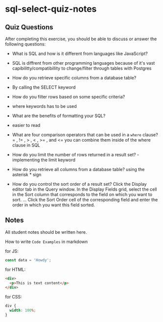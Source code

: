 # sql-select-quiz-notes

## Quiz Questions

After completing this exercise, you should be able to discuss or answer the following questions:

- What is SQL and how is it different from languages like JavaScript?
- SQL is diffrent from other programming languages because of it's vast capibilitty/compatibillity to change/filter through tables with Postgres

- How do you retrieve specific columns from a database table?
- By calling the SELECT keyword

- How do you filter rows based on some specific criteria?
- where keywords has to be used
- What are the benefits of formatting your SQL?
- easier to read

- What are four comparison operators that can be used in a `where` clause?
  = , != , > , < , >= , and <= you can combine them inside of the where clause in SQL
- How do you limit the number of rows returned in a result set?
  -implementing the limit keyword

- How do you retrieve all columns from a database table?
  using the asterisk \* sign

- How do you control the sort order of a result set?
  Click the Display editor tab in the Query window.
  In the Display Fields grid, select the cell in the Sort column that corresponds to the field on which you want to sort. ...
  Click the Sort Order cell of the corresponding field and enter the order in which you want this field sorted.

## Notes

All student notes should be written here.

How to write `Code Examples` in markdown

for JS:

```javascript
const data = 'Howdy';
```

for HTML:

```html
<div>
  <p>This is text content</p>
</div>
```

for CSS:

```css
div {
  width: 100%;
}
```

